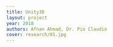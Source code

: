 ```yaml
---
title: Unity3D
layout: project
year: 2018
authors: Afnan Ahmad, Dr. Pio Claudio
cover: research/01.jpg
---
```


